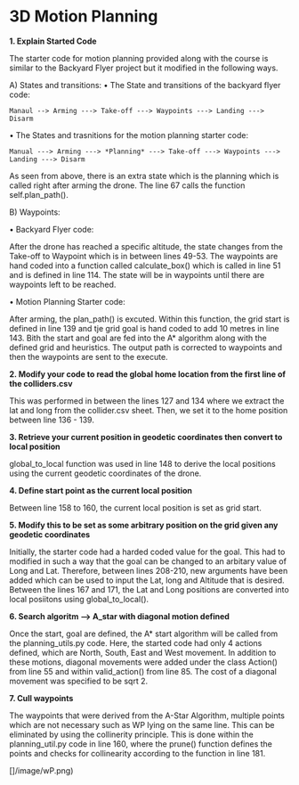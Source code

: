 # 3D Motion Planning

**1. Explain Started Code**

The starter code for motion planning provided along with the course is similar to the Backyard Flyer project but it modified in the following ways. 


A) States and transitions:
  • The State and transitions of the backyard flyer code: 

    Manaul --> Arming ---> Take-off ---> Waypoints ---> Landing ---> Disarm

  • The States and trasnitions for the motion planning starter code: 

    Manual ---> Arming ---> *Planning* ---> Take-off ---> Waypoints ---> Landing ---> Disarm

   As seen from above, there is an extra state which is the planning which is called right after arming the drone. The line 67 calls the function self.plan_path().


B) Waypoints:

  • Backyard Flyer code:
  
  After the drone has reached a specific altitude, the state changes from the Take-off to Waypoint which is in between lines 49-53. The waypoints are hand coded into a function called calculate_box() which is called in line 51 and is defined in line 114. The state will be in waypoints until there are waypoints left to be reached. 
  
  • Motion Planning Starter code:
  
  After arming, the plan_path() is excuted. Within this function, the grid start is defined in line 139 and tje grid goal is hand coded to add 10 metres in line 143. Bith the start and goal are fed into the A* algorithm along with the defined grid and heuristics. The output path is corrected to waypoints and then the waypoints are sent to the execute. 
 
 
 **2. Modify your code to read the global home location from the first line of the colliders.csv**
 
This was performed in between the lines 127 and 134 where we extract the lat and long from the collider.csv sheet. Then, we set it to the home position between line 136 - 139.
 
 **3. Retrieve your current position in geodetic coordinates then convert to local position**
 
global_to_local function was used in line 148 to derive the local positions using the current geodetic coordinates of the drone. 

**4. Define start point as the current local position**

Between line 158 to 160, the current local position is set as grid start. 

**5. Modify this to be set as some arbitrary position on the grid given any geodetic coordinates**

Initially, the starter code had a harded coded value for the goal. This had to modified in such a way that the goal can be changed to an arbitary value of Long and Lat. Therefore, between lines 208-210, new arguments have been added which can be used to input the Lat, long and Altitude that is desired. Between the lines 167 and 171, the Lat and Long positions are converted into local posiitons using global_to_local(). 

**6. Search algoritm --> A_star with diagonal motion defined**

Once the start, goal are defined, the A* start algorithm will be called from the planning_utils.py code. Here, the started code had only 4 actions defined, which are North, South, East and West movement. In addition to these motions, diagonal movements were added under the class Action() from line 55 and within valid_action() from line 85. The cost of a diagonal movement was specified to be sqrt 2. 

**7. Cull waypoints**

The waypoints that were derived from the A-Star Algorithm, multiple points which are not necessary such as WP lying on the same line. This can be eliminated by using the collinerity principle. This is done within the planning_util.py code in line 160, where the prune() function defines the points and checks for collinearity according to the function in line 181. 

[]/image/wP.png)
